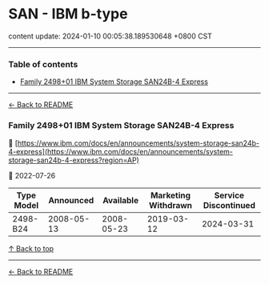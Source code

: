 # SAN - IBM b-type

content update: 2024-01-10 00:05:38.189530648 +0800 CST

---

### Table of contents


- [Family 2498+01 IBM System Storage SAN24B-4 Express](#family-249801-ibm-system-storage-san24b-4-express)

---

[← Back to README](../README.md)





### Family 2498+01 IBM System Storage SAN24B-4 Express

🔗 [https://www.ibm.com/docs/en/announcements/system-storage-san24b-4-express](https://www.ibm.com/docs/en/announcements/system-storage-san24b-4-express?region=AP)

📅 2022-07-26

| Type Model | Announced | Available | Marketing Withdrawn | Service Discontinued |
| --- | --- | --- | --- | --- |
| 2498-B24 | 2008-05-13 | 2008-05-23 | 2019-03-12 | 2024-03-31 |






[↑ Back to top](#table-of-contents)

---



[← Back to README](../README.md)